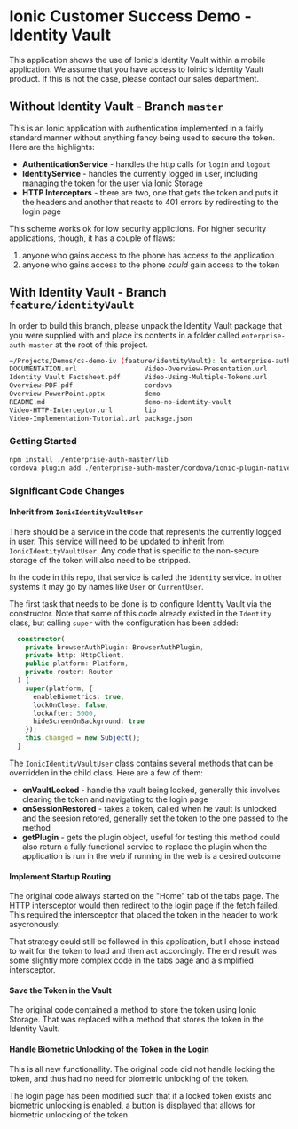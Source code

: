 # Ionic Customer Success Demo - Identity Vault

This application shows the use of Ionic's Identity Vault within a mobile application. We assume that you have access to Ioinic's Identity Vault product. If this is not the case, please contact our sales department.

## Without Identity Vault - Branch `master`

This is an Ionic application with authentication implemented in a fairly standard manner without anything fancy being used to secure the token. Here are the highlights:

- **AuthenticationService** - handles the http calls for `login` and `logout`
- **IdentityService** - handles the currently logged in user, including managing the token for the user via Ionic Storage
- **HTTP Interceptors** - there are two, one that gets the token and puts it the headers and another that reacts to 401 errors by redirecting to the login page

This scheme works ok for low security applictions. For higher security applications, though, it has a couple of flaws:

1. anyone who gains access to the phone has access to the application
1. anyone who gains access to the phone _could_ gain access to the token

## With Identity Vault - Branch `feature/identityVault`

In order to build this branch, please unpack the Identity Vault package that you were supplied with and place its contents in a folder called `enterprise-auth-master` at the root of this project.

```bash
~/Projects/Demos/cs-demo-iv (feature/identityVault): ls enterprise-auth-master/
DOCUMENTATION.url                 Video-Overview-Presentation.url
Identity Vault Factsheet.pdf      Video-Using-Multiple-Tokens.url
Overview-PDF.pdf                  cordova
Overview-PowerPoint.pptx          demo
README.md                         demo-no-identity-vault
Video-HTTP-Interceptor.url        lib
Video-Implementation-Tutorial.url package.json
```

### Getting Started

```bash
npm install ./enterprise-auth-master/lib
cordova plugin add ./enterprise-auth-master/cordova/ionic-plugin-native-auth
```

### Significant Code Changes

#### Inherit from `IonicIdentityVaultUser`

There should be a service in the code that represents the currently logged in user. This service will need to be updated to inherit from `IonicIdentityVaultUser`. Any code that is specific to the non-secure storage of the token will also need to be stripped.

In the code in this repo, that service is called the `Identity` service. In other systems it may go by names like `User` or `CurrentUser`.

The first task that needs to be done is to configure Identity Vault via the constructor. Note that some of this code already existed in the `Identity` class, but calling `super` with the configuration has been added:

```TypeScript
  constructor(
    private browserAuthPlugin: BrowserAuthPlugin,
    private http: HttpClient,
    public platform: Platform,
    private router: Router
  ) {
    super(platform, {
      enableBiometrics: true,
      lockOnClose: false,
      lockAfter: 5000,
      hideScreenOnBackground: true
    });
    this.changed = new Subject();
  }
```

The `IonicIdentityVaultUser` class contains several methods that can be overridden in the child class. Here are a few of them:

- **onVaultLocked** - handle the vault being locked, generally this involves clearing the token and navigating to the login page
- **onSessionRestored** - takes a token, called when he vault is unlocked and the seesion retored, generally set the token to the one passed to the method
- **getPlugin** - gets the plugin object, useful for testing this method could also return a fully functional service to replace the plugin when the application is run in the web if running in the web is a desired outcome

#### Implement Startup Routing

The original code always started on the "Home" tab of the tabs page. The HTTP intersceptor would then redirect to the login page if the fetch failed. This required the intersceptor that placed the token in the header to work asycronously.

That strategy could still be followed in this application, but I chose instead to wait for the token to load and then act accordingly. The end result was some slightly more complex code in the tabs page and a simplified intersceptor.

#### Save the Token in the Vault

The original code contained a method to store the token using Ionic Storage. That was replaced with a method that stores the token in the Identity Vault.

#### Handle Biometric Unlocking of the Token in the Login

This is all new functionallity. The original code did not handle locking the token, and thus had no need for biometric unlocking of the token.

The login page has been modified such that if a locked token exists and biometric unlocking is enabled, a button is displayed that allows for biometric unlocking of the token.
